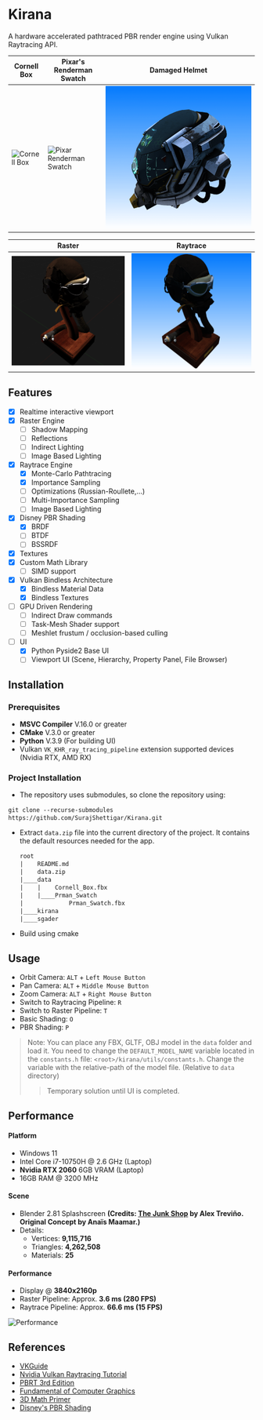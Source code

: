 # Kirana

A hardware accelerated pathtraced PBR render engine using Vulkan Raytracing API.

| Cornell Box                              | Pixar's Renderman Swatch                                  | Damaged Helmet                                  |
|------------------------------------------|-----------------------------------------------------------|-------------------------------------------------|
| ![Cornell Box](./images/cornell_box.png) | ![Pixar Renderman Swatch](./images/prenderman_swatch.png) | ![Damaged Helment](./images/damaged_helmet.png) 

| Raster                              | Raytrace                                         |
|-------------------------------------|--------------------------------------------------|
| ![Cornell Box](./images/raster.png) | ![Pixar Renderman Swatch](./images/raytrace.png) |

## Features

- [x] Realtime interactive viewport
- [x] Raster Engine
    - [ ] Shadow Mapping
    - [ ] Reflections
    - [ ] Indirect Lighting
    - [ ] Image Based Lighting
- [x] Raytrace Engine
    - [x] Monte-Carlo Pathtracing
    - [x] Importance Sampling
    - [ ] Optimizations (Russian-Roullete,...)
    - [ ] Multi-Importance Sampling
    - [ ] Image Based Lighting
- [x] Disney PBR Shading
    - [x] BRDF
    - [ ] BTDF
    - [ ] BSSRDF
-  [x] Textures
- [x] Custom Math Library
    - [ ] SIMD support
- [x] Vulkan Bindless Architecture
    - [x] Bindless Material Data
    - [x] Bindless Textures
- [ ] GPU Driven Rendering
    - [ ] Indirect Draw commands
    - [ ] Task-Mesh Shader support
    - [ ] Meshlet frustum / occlusion-based culling
- [ ] UI
    - [x] Python Pyside2 Base UI
    - [ ] Viewport UI (Scene, Hierarchy, Property Panel, File Browser)

## Installation

### Prerequisites

- <b>MSVC Compiler</b> V.16.0 or greater
- <b>CMake</b> V.3.0 or greater
- <b>Python</b> V.3.9 (For building UI)
- Vulkan `VK_KHR_ray_tracing_pipeline` extension supported devices (Nvidia RTX, AMD RX)

### Project Installation

- The repository uses submodules, so clone the repository using:

```
git clone --recurse-submodules https://github.com/SurajShettigar/Kirana.git
```

- Extract `data.zip` file into the current directory of the project. It contains the default resources needed for the
  app.
  ```
  root
  |    README.md
  |    data.zip
  |____data
  |    |    Cornell_Box.fbx
  |    |____Prman_Swatch
  |             Prman_Swatch.fbx
  |____kirana
  |____sgader
  ```
- Build using cmake

## Usage

- Orbit Camera: `ALT` + `Left Mouse Button`
- Pan Camera: `ALT` + `Middle Mouse Button`
- Zoom Camera: `ALT` + `Right Mouse Button`
- Switch to Raytracing Pipeline: `R`
- Switch to Raster Pipeline: `T`
- Basic Shading: `O`
- PBR Shading: `P`

> Note: You can place any FBX, GLTF, OBJ model in the `data` folder and load it. You need to change
> the `DEFAULT_MODEL_NAME` variable located in the `constants.h` file: `<root>/kirana/utils/constants.h`. Change the
> variable with the relative-path of the model file. (Relative to `data` directory)
>> Temporary solution until UI is completed.

## Performance

#### Platform

- Windows 11
- Intel Core i7-10750H @ 2.6 GHz (Laptop)
- **Nvidia RTX 2060** 6GB VRAM (Laptop)
- 16GB RAM @ 3200 MHz

#### Scene

- Blender 2.81 Splashscreen <b>(Credits: [The Junk Shop](https://cloud.blender.org/p/gallery/5dd6d7044441651fa3decb56)
  by Alex Treviño. Original Concept by Anaïs Maamar.)</b>
- Details:
    - Vertices: **9,115,716**
    - Triangles: **4,262,508**
    - Materials: **25**

#### Performance

- Display @ **3840x2160p**
- Raster Pipeline: Approx. **3.6 ms (280 FPS)**
- Raytrace Pipeline: Approx. **66.6 ms (15 FPS)**

![Performance](./images/performance.gif)

## References

- [VKGuide](https://vkguide.dev/)
- [Nvidia Vulkan Raytracing Tutorial](https://nvpro-samples.github.io/vk_raytracing_tutorial_KHR/)
- [PBRT 3rd Edition](https://pbr-book.org/)
- [Fundamental of Computer Graphics](https://www.petershirley.com/)
- [3D Math Primer](https://gamemath.com/)
- [Disney's PBR Shading](https://media.disneyanimation.com/uploads/production/publication_asset/48/asset/s2012_pbs_disney_brdf_notes_v3.pdf)




